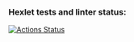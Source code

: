 ### Hexlet tests and linter status:
[![Actions Status](https://github.com/AlexTrava/frontend-project-46/workflows/hexlet-check/badge.svg)](https://github.com/AlexTrava/frontend-project-46/actions)